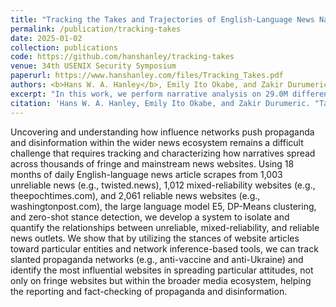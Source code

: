 ```yaml
---
title: "Tracking the Takes and Trajectories of English-Language News Narratives across Trustworthy and Worrisome Websites"
permalink: /publication/tracking-takes
date: 2025-01-02
collection: publications
code: https://github.com/hanshanley/tracking-takes
venue: 34th USENIX Security Symposium
paperurl: https://www.hanshanley.com/files/Tracking_Takes.pdf
authors: <b>Hans W. A. Hanley</b>, Emily Ito Okabe, and Zakir Durumeric
excerpt: "In this work, we perform narrative analysis on 29.0M different articles from 2022 and 2023 across 4,076 different low, mixed, and highly reliable websites."
citation: 'Hans W. A. Hanley, Emily Ito Okabe, and Zakir Durumeric. "Tall and True Tales: Thoroughly Tracking the Takes and Trajectories of News Narratives from Trustworthy and Worrisome Websites." 34th USENIX Security Symposium 2025.'
---
```

Uncovering and understanding how influence networks push propaganda and disinformation within the wider news ecosystem remains a difficult challenge that requires tracking and characterizing how narratives spread across thousands of fringe and mainstream news websites. Using 18 months of daily English-language news article scrapes from 1,003 unreliable news (e.g., twisted.news), 1,012 mixed-reliability websites (e.g., theepochtimes.com), and 2,061 reliable news websites (e.g., washingtonpost.com), the large language model E5, DP-Means clustering, and zero-shot stance detection, we develop a system to isolate and quantify the relationships between unreliable, mixed-reliability, and reliable news outlets. We show that by utilizing the stances of website articles toward particular entities and network inference-based tools, we can track slanted propaganda networks (e.g., anti-vaccine and anti-Ukraine) and identify the most influential websites in spreading particular attitudes, not only on fringe websites but within the broader media ecosystem, helping the reporting and fact-checking of propaganda and disinformation. 
